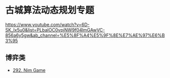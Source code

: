 # 古城算法动态规划专题
https://www.youtube.com/watch?v=6D-SK_Ix5u0&list=PLbaIOC0vpjNW9f04lmGAwVC-856a6y5gw&ab_channel=%E5%8F%A4%E5%9F%8E%E7%AE%97%E6%B3%95


## 博弈类
- [292. Nim Game](https://leetcode.com/problems/nim-game/)
